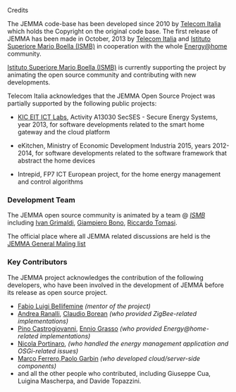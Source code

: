 Credits
<!-- Remember: the first line always goes with the title-->
<!-- Please use h3 headers (###) inside these files -->

The JEMMA code-base has been developed since 2010 by <a href="http://www.telecomitalia.it/" target="_parent">Telecom Italia</a> which holds the Copyright on the original code base. The first release of JEMMA has been made in October, 2013 by <a href="http://www.telecomitalia.it/" target="_parent">Telecom Italia</a> and <a href="http://www.ismb.it/" target="_parent">Istituto Superiore Mario Boella (ISMB)</a> in cooperation with the whole <a href="http://www.energy-home.it/" target="_parent">Energy@home</a> community. 

<a href="http://www.ismb.it/" target="_parent">Istituto Superiore Mario Boella (ISMB)</a> is currently supporting the project by animating the open source community and contributing with new developments.

Telecom Italia acknowledges that the JEMMA Open Source Project was partially supported by the following public projects:

- <a href="http://www.eitictlabs.eu/" target="_parent">KIC EIT ICT Labs</a>, Activity A13030 SecSES - Secure Energy Systems, year 2013, for software developments related to the smart home gateway and the cloud platform

- eKitchen, Ministry of Economic Development Industria 2015, years 2012-2014, for software developments related to the software framework that abstract the home devices

- Intrepid, FP7 ICT European project, for the home energy management and control algorithms

### Development Team

The JEMMA open source community is animated by a team @ *[ISMB](http://www.ismb.it/)* including <a href="http://www.ismb.it/ivan.grimaldi" target="_parent">Ivan Grimaldi</a>, <a href="http://www.ismb.it/node/1590" target="_parent">Giampiero Bono</a>, <a href="http://www.ismb.it/riccardo.tomasi" target="_parent">Riccardo Tomasi</a>. 

The official place where all JEMMA related discussions are held is the [JEMMA General Maling list](devteam.html)

### Key Contributors

The JEMMA project acknowledges the contribution of the following developers, who have been involved in the development of JEMMA before its release as open source project.

- [Fabio Luigi Bellifemine]() *(mentor of the project)*
- [Andrea Ranalli](), [Claudio Borean]() *(who provided ZigBee-related implementations)* 
- [Pino Castrogiovanni](), [Ennio Grasso]() *(who provided Energy@home-related implementations)*
- [Nicola Portinaro](), *(who handled the energy management application and OSGi-related issues)*
- [Marco Ferrero](),[Paolo Garbin]() *(who developed cloud/server-side components)*
- and all the other people who contributed, including Giuseppe Cua, Luigina Mascherpa, and Davide Topazzini.

<!--TODO Qui possiamo aggiungere link alla bio + descrizione delle cose fatte-->




